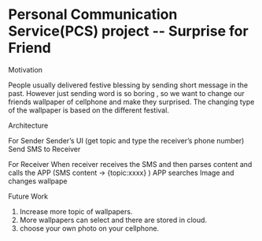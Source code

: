 # Personal Communication Service(PCS) project -- Surprise for Friend 

Motivation

People usually delivered festive blessing by sending short message in the past.
However just sending word is so boring , so we want to change our friends wallpaper of cellphone and make they surprised.
The changing type of the wallpaper is based on the different festival.

Architecture

For Sender
  Sender’s UI (get topic and type the receiver’s phone number) 
  Send SMS to Receiver

For Receiver
  When receiver receives the SMS and then parses content and calls the APP (SMS content →  {topic:xxxx} )
  APP searches Image and changes wallpape

Future Work
1. Increase more topic of wallpapers.
2. More wallpapers can select and there are stored in cloud.
3. choose your own photo on your cellphone.
